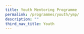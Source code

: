 ```yaml
---
title: Youth Mentoring Programme
permalink: /programmes/youth/ymp/
description: ""
third_nav_title: Youth
---
```

